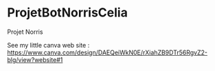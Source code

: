 # ProjetBotNorrisCelia
Projet Norris

See my little canva web site : https://www.canva.com/design/DAEQeiWkN0E/rXiahZB9DTr56RgvZ2-blg/view?website#1
